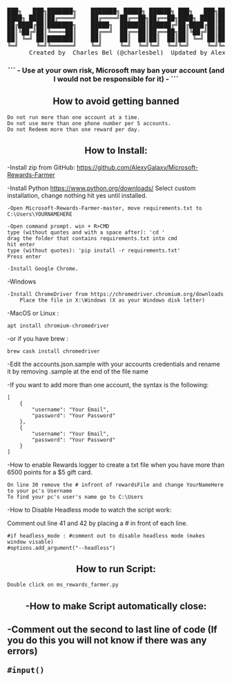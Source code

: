 <pre align="center">
███╗   ███╗███████╗    ███████╗ █████╗ ██████╗ ███╗   ███╗███████╗██████╗ 
████╗ ████║██╔════╝    ██╔════╝██╔══██╗██╔══██╗████╗ ████║██╔════╝██╔══██╗
██╔████╔██║███████╗    █████╗  ███████║██████╔╝██╔████╔██║█████╗  ██████╔╝
██║╚██╔╝██║╚════██║    ██╔══╝  ██╔══██║██╔══██╗██║╚██╔╝██║██╔══╝  ██╔══██╗
██║ ╚═╝ ██║███████║    ██║     ██║  ██║██║  ██║██║ ╚═╝ ██║███████╗██║  ██║
╚═╝     ╚═╝╚══════╝    ╚═╝     ╚═╝  ╚═╝╚═╝  ╚═╝╚═╝     ╚═╝╚══════╝╚═╝  ╚═╝
      Created by  Charles Bel (@charlesbel)  Updated by Alex V (@Alexy_Galaxy)   version 3.0
</pre>
<h3 align="center">
```
- Use at your own risk, Microsoft may ban your account (and I would not be responsible for it) -
```
</h3>
<h2 align="center">How to avoid getting banned</h2>

```
Do not run more than one account at a time.
Do not use more than one phone number per 5 accounts.
Do not Redeem more than one reward per day.
```

<h2 align="center">How to Install:</h2>

-Install zip from GitHub: https://github.com/AlexyGalaxy/Microsoft-Rewards-Farmer

-Install Python https://www.python.org/downloads/
	Select custom installation, change nothing hit yes until installed. 

```
-Open Microsoft-Rewards-Farmer-master, move requirements.txt to C:\Users\YOURNAMEHERE

-Open command prompt. win + R>CMD
type (without quotes and with a space after): 'cd ' 
drag the folder that contains requirements.txt into cmd
hit enter
type (without quotes): 'pip install -r requirements.txt'
Press enter

-Install Google Chrome.
```
-Windows
```
-Install ChromeDriver from https://chromedriver.chromium.org/downloads
	Place the file in X:\Windows (X as your Windows disk letter)
```
-MacOS or Linux :
```
apt install chromium-chromedriver
```
-or if you have brew :
```
brew cask install chromedriver
```

-Edit the accounts.json.sample with your accounts credentials and rename it by removing .sample at the end of the file name


-If you want to add more than one account, the syntax is the following:
```
[
    {
        "username": "Your Email",
        "password": "Your Password"
    },
    {
        "username": "Your Email",
        "password": "Your Password"
    }
]
```

-How to enable Rewards logger to create a txt file when you have more than 6500 points for a $5 gift card.
```
On line 30 remove the # infront of rewardsFile and change YourNameHere to your pc's Username
To find your pc's user's name go to C:\Users
```

-How to Disable Headless mode to watch the script work:

Comment out line 41 and 42 by placing a # in front of each line.
```
#if headless_mode : #comment out to disable headless mode (makes window visable)
#options.add_argument("--headless")
```

<h2 align="center">How to run Script:</h2>

	Double click on ms_rewards_farmer.py

<h2 align="center">-How to make Script automatically close:<h2

-Comment out the second to last line of code
(If you do this you will not know if there was any errors)
```
#input()
```
